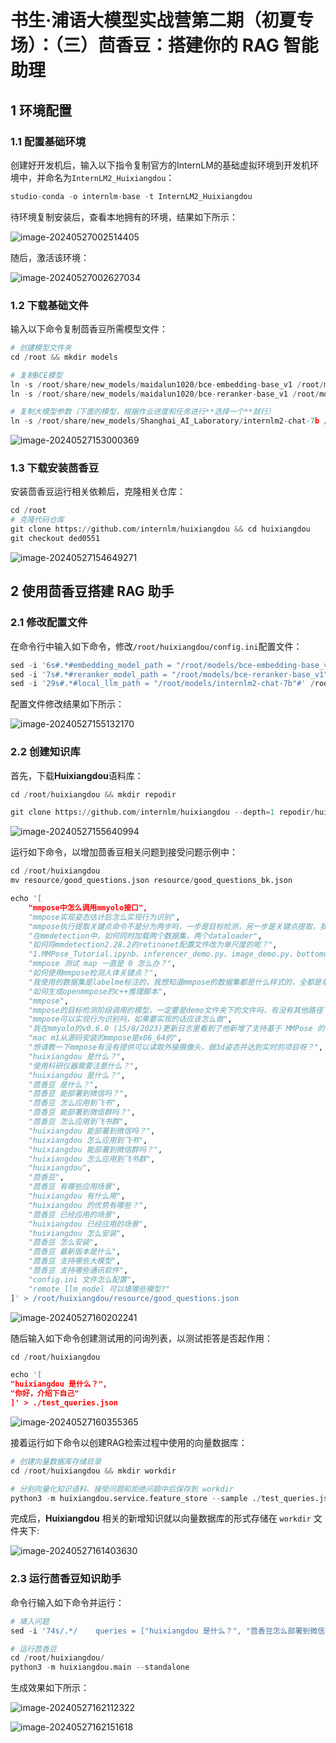 # 书生·浦语大模型实战营第二期（初夏专场）：（三）茴香豆：搭建你的 RAG 智能助理

## 1 环境配置

### 1.1 配置基础环境

创建好开发机后，输入以下指令复制官方的InternLM的基础虚拟环境到开发机环境中，并命名为`InternLM2_Huixiangdou`：

```python
studio-conda -o internlm-base -t InternLM2_Huixiangdou
```

待环境复制安装后，查看本地拥有的环境，结果如下所示：

![image-20240527002514405](img/image-20240527002514405.png)

随后，激活该环境：

![image-20240527002627034](img/image-20240527002627034.png)

### 1.2 下载基础文件

输入以下命令复制茴香豆所需模型文件：

```python
# 创建模型文件夹
cd /root && mkdir models

# 复制BCE模型
ln -s /root/share/new_models/maidalun1020/bce-embedding-base_v1 /root/models/bce-embedding-base_v1
ln -s /root/share/new_models/maidalun1020/bce-reranker-base_v1 /root/models/bce-reranker-base_v1

# 复制大模型参数（下面的模型，根据作业进度和任务进行**选择一个**就行）
ln -s /root/share/new_models/Shanghai_AI_Laboratory/internlm2-chat-7b /root/models/internlm2-chat-7b
```

![image-20240527153000369](img/image-20240527153000369.png)

### 1.3 下载安装茴香豆

安装茴香豆运行相关依赖后，克隆相关仓库：

```python
cd /root
# 克隆代码仓库
git clone https://github.com/internlm/huixiangdou && cd huixiangdou
git checkout ded0551
```

![image-20240527154649271](img/image-20240527154649271.png)

## 2 使用茴香豆搭建 RAG 助手

### 2.1 修改配置文件

在命令行中输入如下命令，修改`/root/huixiangdou/config.ini`配置文件：

```python
sed -i '6s#.*#embedding_model_path = "/root/models/bce-embedding-base_v1"#' /root/huixiangdou/config.ini
sed -i '7s#.*#reranker_model_path = "/root/models/bce-reranker-base_v1"#' /root/huixiangdou/config.ini
sed -i '29s#.*#local_llm_path = "/root/models/internlm2-chat-7b"#' /root/huixiangdou/config.ini
```

配置文件修改结果如下所示：

![image-20240527155132170](img/image-20240527155132170.png)

### 2.2 创建知识库

首先，下载**Huixiangdou**语料库：

```python
cd /root/huixiangdou && mkdir repodir

git clone https://github.com/internlm/huixiangdou --depth=1 repodir/huixiangdou
```

![image-20240527155640994](img/image-20240527155640994.png)

运行如下命令，以增加茴香豆相关问题到接受问题示例中：

```python
cd /root/huixiangdou
mv resource/good_questions.json resource/good_questions_bk.json

echo '[
    "mmpose中怎么调用mmyolo接口",
    "mmpose实现姿态估计后怎么实现行为识别",
    "mmpose执行提取关键点命令不是分为两步吗，一步是目标检测，另一步是关键点提取，我现在目标检测这部分的代码是demo/topdown_demo_with_mmdet.py demo/mmdetection_cfg/faster_rcnn_r50_fpn_coco.py checkpoints/faster_rcnn_r50_fpn_1x_coco_20200130-047c8118.pth   现在我想把这个mmdet的checkpoints换位yolo的，那么应该怎么操作",
    "在mmdetection中，如何同时加载两个数据集，两个dataloader",
    "如何将mmdetection2.28.2的retinanet配置文件改为单尺度的呢？",
    "1.MMPose_Tutorial.ipynb、inferencer_demo.py、image_demo.py、bottomup_demo.py、body3d_pose_lifter_demo.py这几个文件和topdown_demo_with_mmdet.py的区别是什么，\n2.我如果要使用mmdet是不是就只能使用topdown_demo_with_mmdet.py文件，",
    "mmpose 测试 map 一直是 0 怎么办？",
    "如何使用mmpose检测人体关键点？",
    "我使用的数据集是labelme标注的，我想知道mmpose的数据集都是什么样式的，全都是单目标的数据集标注，还是里边也有多目标然后进行标注",
    "如何生成openmmpose的c++推理脚本",
    "mmpose",
    "mmpose的目标检测阶段调用的模型，一定要是demo文件夹下的文件吗，有没有其他路径下的文件",
    "mmpose可以实现行为识别吗，如果要实现的话应该怎么做",
    "我在mmyolo的v0.6.0 (15/8/2023)更新日志里看到了他新增了支持基于 MMPose 的 YOLOX-Pose，我现在是不是只需要在mmpose/project/yolox-Pose内做出一些设置就可以，换掉demo/mmdetection_cfg/faster_rcnn_r50_fpn_coco.py 改用mmyolo来进行目标检测了",
    "mac m1从源码安装的mmpose是x86_64的",
    "想请教一下mmpose有没有提供可以读取外接摄像头，做3d姿态并达到实时的项目呀？",
    "huixiangdou 是什么？",
    "使用科研仪器需要注意什么？",
    "huixiangdou 是什么？",
    "茴香豆 是什么？",
    "茴香豆 能部署到微信吗？",
    "茴香豆 怎么应用到飞书",
    "茴香豆 能部署到微信群吗？",
    "茴香豆 怎么应用到飞书群",
    "huixiangdou 能部署到微信吗？",
    "huixiangdou 怎么应用到飞书",
    "huixiangdou 能部署到微信群吗？",
    "huixiangdou 怎么应用到飞书群",
    "huixiangdou",
    "茴香豆",
    "茴香豆 有哪些应用场景",
    "huixiangdou 有什么用",
    "huixiangdou 的优势有哪些？",
    "茴香豆 已经应用的场景",
    "huixiangdou 已经应用的场景",
    "huixiangdou 怎么安装",
    "茴香豆 怎么安装",
    "茴香豆 最新版本是什么",
    "茴香豆 支持哪些大模型",
    "茴香豆 支持哪些通讯软件",
    "config.ini 文件怎么配置",
    "remote_llm_model 可以填哪些模型?"
]' > /root/huixiangdou/resource/good_questions.json
```

![image-20240527160202241](img/image-20240527160202241.png)

随后输入如下命令创建测试用的问询列表，以测试拒答是否起作用：

```python
cd /root/huixiangdou

echo '[
"huixiangdou 是什么？",
"你好，介绍下自己"
]' > ./test_queries.json
```

![image-20240527160355365](img/image-20240527160355365.png)

接着运行如下命令以创建RAG检索过程中使用的向量数据库：

```python
# 创建向量数据库存储目录
cd /root/huixiangdou && mkdir workdir 

# 分别向量化知识语料、接受问题和拒绝问题中后保存到 workdir
python3 -m huixiangdou.service.feature_store --sample ./test_queries.json
```

完成后，**Huixiangdou** 相关的新增知识就以向量数据库的形式存储在 `workdir` 文件夹下:

![image-20240527161403630](img/image-20240527161403630.png)

### 2.3 运行茴香豆知识助手

命令行输入如下命令并运行：

```python
# 填入问题
sed -i '74s/.*/    queries = ["huixiangdou 是什么？", "茴香豆怎么部署到微信群", "今天天气怎么样？"]/' /root/huixiangdou/huixiangdou/main.py

# 运行茴香豆
cd /root/huixiangdou/
python3 -m huixiangdou.main --standalone
```

生成效果如下所示：

![image-20240527162112322](img/image-20240527162112322.png)

![image-20240527162151618](img/image-20240527162151618.png)
